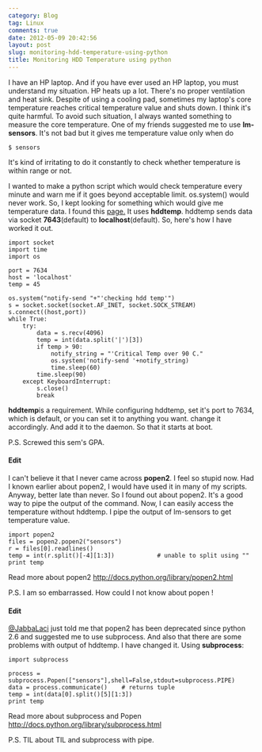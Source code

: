 ```yaml
---
category: Blog
tag: Linux
comments: true
date: 2012-05-09 20:42:56
layout: post
slug: monitoring-hdd-temperature-using-python
title: Monitoring HDD Temperature using python
---
```


I have an HP laptop. And if you have ever used an HP laptop, you must understand my situation. HP heats up a lot. There's no proper ventilation and heat sink. Despite of using a cooling pad, sometimes my laptop's core temperature reaches critical temperature value and shuts down. I think it's quite harmful. To avoid such situation, I always wanted something to measure the core temperature. One of my friends suggested me to use **lm-sensors**. It's not bad but it gives me temperature value only when do

    $ sensors

It's kind of irritating to do it constantly to check whether temperature is within range or not.

I wanted to make a python script which would check temperature every minute and warn me if it goes beyond acceptable limit. os.system() would never work. So, I kept looking for something which would give me temperature data. I found this [page.](https://bitbucket.org/tlynn/trypy/src/7796d8f4a8c1/munin-hddtemp.py)
It uses **hddtemp**. hddtemp sends data via socket **7643**(default) to **localhost**(default).
So, here's how I have worked it out.
    
    import socket
    import time
    import os
    
    port = 7634
    host = 'localhost'
    temp = 45
    
    os.system("notify-send "+"'checking hdd temp'")
    s = socket.socket(socket.AF_INET, socket.SOCK_STREAM)
    s.connect((host,port))
    while True:
    	try:
    		data = s.recv(4096)
    		temp = int(data.split('|')[3])
    		if temp > 90:
    			notify_string = "'Critical Temp over 90 C."
    			os.system('notify-send '+notify_string)
    			time.sleep(60)
    		time.sleep(90)
    	except KeyboardInterrupt:
    		s.close()
    		break




**hddtemp**is a requirement. While configuring hddtemp, set it's port to 7634, which is default, or you can set it to anything you want. change it accordingly. And add it to the daemon. So that it starts at boot.

P.S. Screwed this sem's GPA.



#### Edit


I can't believe it that I never came across **popen2**. I feel so stupid now. Had I known earlier about popen2, I would have used it in many of my scripts. Anyway, better late than never.
So I found out about popen2. It's a good way to pipe the output of the command. Now, I can easily access the temperature without hddtemp. I pipe the output of lm-sensors to get temperature value.

    
    import popen2
    files = popen2.popen2("sensors")
    r = files[0].readlines()
    temp = int(r.split()[-4][1:3])            # unable to split using ""
    print temp

Read more about popen2 http://docs.python.org/library/popen2.html

P.S. I am so embarrassed. How could I not know about popen !

#### Edit


[@JabbaLaci](http://ubuntuincident.wordpress.com/) just told me that popen2 has been deprecated since python 2.6 and suggested me to use subprocess. And also that there are some problems with output of hddtemp. I have changed it.
Using **subprocess**:
    
    import subprocess
    
    process = subprocess.Popen(["sensors"],shell=False,stdout=subprocess.PIPE)
    data = process.communicate()    # returns tuple
    temp = int(data[0].split()[5][1:3])
    print temp

Read more about subprocess and Popen http://docs.python.org/library/subprocess.html

P.S. TIL about TIL and subprocess with pipe.
